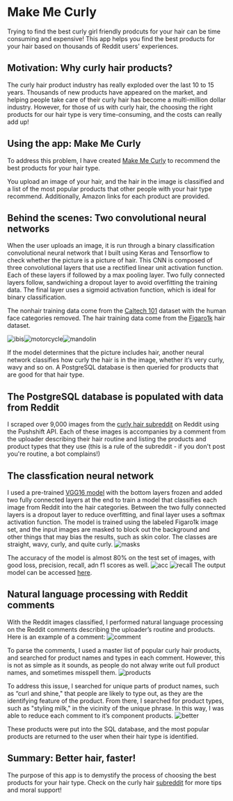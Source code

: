 # Make Me Curly

Trying to find the best curly girl friendly prodcuts for your hair can be time consuming and expensive! This app helps you find the best products for your hair based on thousands of Reddit users' experiences. 

## Motivation: Why curly hair products?
The curly hair product industry has really exploded over the last 10 to 15 years. Thousands of new products have appeared on the market,  and helping people take care of their curly hair has become a multi-million dollar industry. However, for those of us with curly hair, the choosing the right products for our hair type is very time-consuming, and the costs can really add up!

## Using the app: Make Me Curly
To address this problem, I have created [Make Me Curly](http://www.makemecurly.today) to recommend the best products for your hair type. 

You upload an image of your hair, and the hair in the image is classified and a list of the most popular products that other people with your hair type recommend. Additionally, Amazon links for each product are provided.

## Behind the scenes: Two convolutional neural networks
When the user uploads an image, it is run through a binary classification convolutional neural network that I built using Keras and Tensorflow to check whether the picture is a picture of hair. This CNN is composed of three convolutional layers that use a rectified linear unit activation function. Each of these layers if followed by a max pooling layer. Two fully connected layers follow, sandwiching a dropout layer to avoid overfitting the training data. The final layer uses a sigmoid activation function, which is ideal for binary classification.

The nonhair training data come from the [Caltech 101](http://www.vision.caltech.edu/Image_Datasets/Caltech101/) dataset with the human face categories removed. The hair training data come from the [Figaro1k](http://projects.i-ctm.eu/it/progetto/figaro-1k) hair dataset. 

![ibis](https://github.com/jsbridge/random_images/blob/master/ibis_image_0051.jpg)![motorcycle](https://github.com/jsbridge/random_images/blob/master/Motorbikes_image_0022.jpg)![mandolin](https://github.com/jsbridge/random_images/blob/master/mandolin_image_0026.jpg)

If the model determines that the picture includes hair, another neural network classifies how curly the hair is in the image, whether it’s very curly, wavy and so on. A PostgreSQL database is then queried for products that are good for that hair type.

## The PostgreSQL database is populated with data from Reddit
I scraped over 9,000 images from the [curly hair subreddit](http://www.reddit.com/r/curlyhair) on Reddit using the Pushshift API. Each of these images is accompanies by a comment from the uploader describing their hair routine and listing the products and product types that they use (this is a rule of the subreddit - if you don't post you're routine, a bot complains!)

## The classfication neural network
I used a pre-trained [VGG16 model](https://neurohive.io/en/popular-networks/vgg16/) with the bottom layers frozen and added two fully connected layers at the end to train a model that classifies each image from Reddit into the hair categories. Between the two fully connected layers is a dropout layer to reduce overfitting, and final layer uses a softmax activation function. The model is trained using the labeled Figaro1k image set, and the input images are masked to block out the background and other things that may bias the results, such as skin color. The classes are straight, wavy, curly, and quite curly.
![masks](https://github.com/jsbridge/random_images/blob/master/masks.jpg)

The accuracy of the model is almost 80% on the test set of images, with good loss, precision, recall, adn f1 scores as well.
![acc](https://github.com/jsbridge/random_images/blob/master/VGG_loss_acc.png)
![recall](https://github.com/jsbridge/random_images/blob/master/VGG_prec_recall_f1.png)
The output model can be accessed [here](https://www.dropbox.com/s/u4zs7f2mdv5xg9f/model_saved_VGG_4cat.h5?dl=0).

## Natural language processing with Reddit comments
With the Reddit images classified, I performed natural language processing on the Reddit comments describing the uploader’s routine and products. Here is an example of a comment:
![comment](https://github.com/jsbridge/random_images/blob/master/Screen%20Shot%202020-02-07%20at%2011.37.04%20AM.png)

To parse the comments, I used a master list of popular curly hair products, and searched for product names and types in each comment. However, this is not as simple as it sounds, as people do not alway write out full product names, and sometimes misspell them. 
![products](https://github.com/jsbridge/random_images/blob/master/Screen%20Shot%202020-02-07%20at%202.39.59%20PM.png)

To address this issue, I searched for unique parts of product names, such as “curl and shine," that people are likely to type out, as they are the identifying feature of the product. From there, I searched for product types, such as "styling milk," in the vicinity of the unique phrase. In this way, I was able to reduce each comment to it’s component products.
![better](https://github.com/jsbridge/random_images/blob/master/Screen%20Shot%202020-02-07%20at%202.40.11%20PM.png)

These products were put into the SQL database, and the most popular products are returned to the user when their hair type is identified.
 
## Summary: Better hair, faster!
The purpose of this app is to demystify the process of choosing the best products for your hair type. Check on the curly hair [subreddit](http://www.reddit.com/r/curlyhair) for more tips and moral support!
